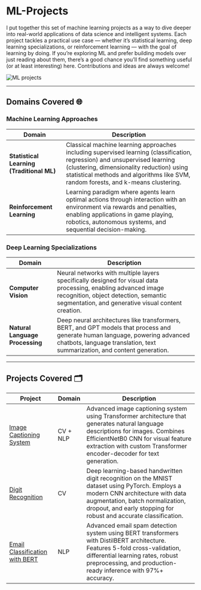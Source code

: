 # ML-Projects
I put together this set of machine learning projects as a way to dive deeper into real-world applications of data science and intelligent systems. Each project tackles a practical use case — whether it’s statistical learning, deep learning specializations, or reinforcement learning — with the goal of learning by doing. If you’re exploring ML and prefer building models over just reading about them, there’s a good chance you’ll find something useful (or at least interesting) here. Contributions and ideas are always welcome!

![ML projects](https://github.com/user-attachments/assets/5e685c14-4d53-4f91-8dd9-0e8733b3046c)

---
## Domains Covered 🌐

### Machine Learning Approaches

| Domain                        | Description                                                                                 |
|-------------------------------|--------------------------------------------------------------------------------------------|
| **Statistical Learning (Traditional ML)** | Classical machine learning approaches including supervised learning (classification, regression) and unsupervised learning (clustering, dimensionality reduction) using statistical methods and algorithms like SVM, random forests, and k-means clustering. |
| **Reinforcement Learning**    | Learning paradigm where agents learn optimal actions through interaction with an environment via rewards and penalties, enabling applications in game playing, robotics, autonomous systems, and sequential decision-making. |

### Deep Learning Specializations

| Domain                        | Description                                                                                 |
|-------------------------------|--------------------------------------------------------------------------------------------|
| **Computer Vision** | Neural networks with multiple layers specifically designed for visual data processing, enabling advanced image recognition, object detection, semantic segmentation, and generative visual content creation. |
| **Natural Language Processing** | Deep neural architectures like transformers, BERT, and GPT models that process and generate human language, powering advanced chatbots, language translation, text summarization, and content generation. |

---

## Projects Covered 🗂️

| Project | Domain   | Description |
|---------------------|----------|--------------------------------------------------------------------------------------------------------------------------------------------------------------------------------------------------------------------------|
| [Image Captioning System](https://github.com/Avaneesh40585/Image-Captioning) | CV + NLP | Advanced image captioning system using Transformer architecture that generates natural language descriptions for images. Combines EfficientNetB0 CNN for visual feature extraction with custom Transformer encoder-decoder for text generation. |
| [Digit Recognition](https://github.com/Avaneesh40585/Digit-Recognition) | CV | Deep learning-based handwritten digit recognition on the MNIST dataset using PyTorch. Employs a modern CNN architecture with data augmentation, batch normalization, dropout, and early stopping for robust and accurate classification. |
| [Email Classification with BERT](https://github.com/Avaneesh40585/Email-Classification-BERT) | NLP | Advanced email spam detection system using BERT transformers with DistilBERT architecture. Features 5-fold cross-validation, differential learning rates, robust preprocessing, and production-ready inference with 97%+ accuracy. |







